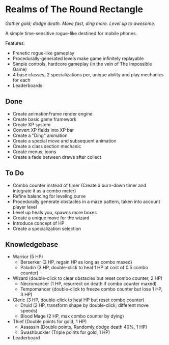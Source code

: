 Realms of The Round Rectangle
============================
_Gather gold; dodge death. Move fast, ding more. Level up to awesome._

A simple time-sensitive rogue-like destined for mobile phones.

Features:
* Frenetic rogue-like gameplay
* Procedurally-generated levels make game infinitely replayable
* Simple controls, hardcore gameplay (in the vein of The Impossible Game)
* 4 base classes, 2 specializations per, unique ability and play mechanics for each
* Leaderboards

Done
----------------------------
* Create animationFrame render engine
* Create basic game framework
* Create XP system
* Convert XP fields into XP bar
* Create a "Ding" animation
* Create a special move and subsequent animation
* Create a class section mechanic
* Create menus, icons
* Create a fade between draws after collect

To Do
----------------------------
* Combo counter instead of timer (Create a burn-down timer and integrate it as a combo meter)
* Refine balancing for leveling curve
* Procedurally generate obstacles in a maze pattern, taken into account player level
* Level up heals you, spawns more boxes
* Create a unique move for the wizard
* Introduce concept of HP
* Create a specialization selection

Knowledgebase
----------------------------
  * Warrior (5 HP)
    * Berserker (2 HP, regain HP as long as combo maxed)
  	* Paladin (3 HP, double-click to heal 1 HP at cost of 0.5 combo counter)
  * Wizard (double-click to clear obstacles but reset combo counter, 2 HP)
  	* Necromancer (1 HP, resurrect on death if combo counter maxed)
  	* Tempomancer (double-click to freeze combo counter but lose 1 HP, 3 HP)
  * Cleric (3 HP, double-click to heal HP but reset combo counter)
  	* Druid (2 HP, transform shape by double-click; different move speeds)
  	* Blood Mage (2 HP, max combo counter by dying) 
  * Thief (Double points for gold, 1 HP)
	* Assassin (Double points, Randomly dodge death 40%, 1 HP)
	* Swashbuckler (Triple points for gold, 1 HP)
* Leaderboard

